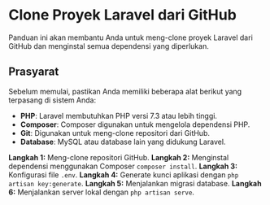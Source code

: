 # Clone Proyek Laravel dari GitHub

Panduan ini akan membantu Anda untuk meng-clone proyek Laravel dari GitHub dan menginstal semua dependensi yang diperlukan.

## Prasyarat

Sebelum memulai, pastikan Anda memiliki beberapa alat berikut yang terpasang di sistem Anda:

- **PHP**: Laravel membutuhkan PHP versi 7.3 atau lebih tinggi.
- **Composer**: Composer digunakan untuk mengelola dependensi PHP.
- **Git**: Digunakan untuk meng-clone repositori dari GitHub.
- **Database**: MySQL atau database lain yang didukung Laravel.

**Langkah 1:** Meng-clone repositori GitHub.
**Langkah 2:** Menginstal dependensi menggunakan Composer `composer install`.
**Langkah 3:** Konfigurasi file `.env`.
**Langkah 4:** Generate kunci aplikasi dengan `php artisan key:generate`.
**Langkah 5:** Menjalankan migrasi database.
**Langkah 6:** Menjalankan server lokal dengan `php artisan serve`.

```bash git clone https://github.com/username/nama-repositori.git

